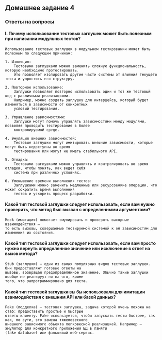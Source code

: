 ## Домашнее задание 4
### Ответы на вопросы

#### I. Почему использование тестовых заглушек может быть полезным при написании модульных тестов? 
    Использование тестовых заглушек в модульном тестировании может быть полезным по следующим причинам:

    1. Изоляция: 
        Тестовыми заглушками можно заменить сложную функциональность, которую необходимо протестировать. 
        Это позволяет изолировать другие части системы от влияния текущего теста и упростить его структуру.

    2. Повторное использование: 
        Заглушки позволяют повторно использовать один и тот же тестовый код с различными реализациями. 
        Например, можно создать заглушку для интерфейса, который будет изменяться в зависимости от конкретных 
        условий тестирования.

    3. Управление зависимостями: 
        Заглушки могут помочь управлять зависимостями между модулями, позволяя проводить тестирование в более 
        контролируемой среде.

    4. Эмуляция внешних зависимостей: 
        Тестовые заглушки могут имитировать внешние зависимости, которые могут быть недоступны во время 
        тестирования или могут не иметь стабильного API.

    5. Отладка: 
        Тестовыми заглушками можно управлять и контролировать во время отладки, чтобы понять, как ведет себя 
        система при различных условиях.

    6. Уменьшение времени выполнения тестов: 
        Заглушками можно заменить медленные или ресурсоемкие операции, что может сократить время выполнения 
        тестов и ускорить процесс разработки.

#### Какой тип тестовой заглушки следует использовать, если вам нужно проверить, что метод был вызван с определенными аргументами?
    Mock (имитация) помогает эмулировать и проверять выходные взаимодействия —
    то есть вызовы, совершаемые тестируемой системой к её зависимостям для
    изменения их состояния.

#### Какой тип тестовой заглушки следует использовать, если вам просто нужно вернуть определенное значение или исключение в ответ на вызов метода? 
    Stub (заглушки) — одни из самых популярных видов тестовых заглушек. Они предоставляют готовые ответы на
    вызовы, возвращая предопределённое значение. Обычно такие заглушки вообще не реагируут ни на что, кроме 
    того, что запрограммировано для теста.

#### Какой тип тестовой заглушки вы бы использовали для имитации взаимодействия с внешним API или базой данных? 
    Fake (подделка) — тестовая заглушка, задача которой очень похожа на стаб: предоставить простые и быстрые 
    ответы клиенту. Fake используется, чтобы запускать тесты быстрее, так как, по сути, это замена тяжеловесного 
    внешнего зависимого объекта легковесной реализацией. Например — эмулятор для конкретного приложения БД в памяти 
    (fake database) или фальшивый веб-сервис.
